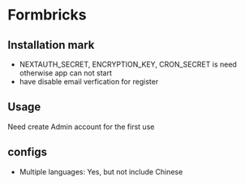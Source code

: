 # Formbricks 

## Installation mark

- NEXTAUTH_SECRET, ENCRYPTION_KEY, CRON_SECRET is need otherwise app can not start
- have disable email verfication for register

## Usage

Need create Admin account for the first use

## configs

- Multiple languages: Yes, but not include Chinese